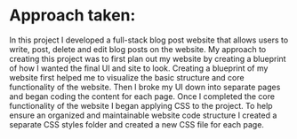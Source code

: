 # Approach taken:

In this project I developed a full-stack blog post website that allows users to write, post, delete and edit blog posts on the website.
My approach to creating this project was to first plan out my website by creating a blueprint of how I wanted the final UI and site to look.
Creating a blueprint of my website first helped me to visualize the basic structure and core functionality of the website. Then I broke my UI 
down into separate pages and began coding the content for each page. Once I completed the core functionality of the website I began applying 
CSS to the project. To help ensure an organized and maintainable website code structure I created a separate CSS styles folder and created a new 
CSS file for each page. 


